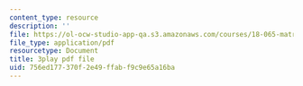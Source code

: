 ```yaml
---
content_type: resource
description: ''
file: https://ol-ocw-studio-app-qa.s3.amazonaws.com/courses/18-065-matrix-methods-in-data-analysis-signal-processing-and-machine-learning-spring-2018/756ed177370f2e49ffabf9c9e65a16ba_2K7CvGnebO0.pdf
file_type: application/pdf
resourcetype: Document
title: 3play pdf file
uid: 756ed177-370f-2e49-ffab-f9c9e65a16ba
---
```

